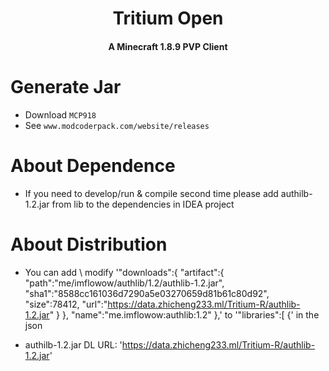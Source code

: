 <h1 align="center">Tritium Open</h1>
<h4 align="center">A Minecraft 1.8.9 PVP Client</h4>

# Generate Jar
- Download `MCP918`
- See `www.modcoderpack.com/website/releases`

# About Dependence
- If you need to develop/run & compile second time please add authilb-1.2.jar from lib to the dependencies in IDEA project

# About Distribution
- You can add \ modify '"downloads":{
                "artifact":{
                    "path":"me/imflowow/authlib/1.2/authlib-1.2.jar",
                    "sha1":"8588cc161036d7290a5e03270659d81b61c80d92",
                    "size":78412,
                    "url":"https://data.zhicheng233.ml/Tritium-R/authlib-1.2.jar"
                }
            },
            "name":"me.imflowow:authlib:1.2"
        },' 
 to '"libraries":[ {' in the json


- authilb-1.2.jar DL URL: 'https://data.zhicheng233.ml/Tritium-R/authlib-1.2.jar'
